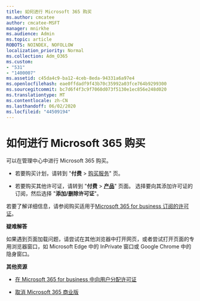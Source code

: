 ```yaml
---
title: 如何进行 Microsoft 365 购买
ms.author: cmcatee
author: cmcatee-MSFT
manager: mnirkhe
ms.audience: Admin
ms.topic: article
ROBOTS: NOINDEX, NOFOLLOW
localization_priority: Normal
ms.collection: Adm_O365
ms.custom:
- "531"
- "1400007"
ms.assetid: c45da4c9-ba12-4ceb-8eda-94331a6a97e4
ms.openlocfilehash: eae0ffdadf9f43b70c35992a03fce764b9299300
ms.sourcegitcommit: bc7d6f4f3c9f7060d073f5130e1ec856e248d020
ms.translationtype: MT
ms.contentlocale: zh-CN
ms.lasthandoff: 06/02/2020
ms.locfileid: "44509194"
---
```

# <a name="how-to-make-a-microsoft-365-purchase"></a>如何进行 Microsoft 365 购买

可以在管理中心中进行 Microsoft 365 购买。
  
- 若要购买计划，请转到 "**付费** \> [购买服务](https://go.microsoft.com/fwlink/p/?linkid=868433)" 页。

- 若要购买其他许可证，请转到 "**付费** \> **[产品](https://go.microsoft.com/fwlink/p/?linkid=842054)**" 页面。 选择要向其添加许可证的订阅，然后选择 "**添加/删除许可证**"。
  
若要了解详细信息，请参阅购买适用于[Microsoft 365 for business 订阅的许可证](https://docs.microsoft.com/microsoft-365/commerce/licenses/buy-licenses)。

**疑难解答**

如果遇到页面加载问题，请尝试在其他浏览器中打开网页，或者尝试打开页面的专用浏览器窗口，如 Microsoft Edge 中的 InPrivate 窗口或 Google Chrome 中的隐身窗口。

**其他资源**
  
- [在 Microsoft 365 for business 中向用户分配许可证](https://docs.microsoft.com/microsoft-365/admin/add-users/add-users)

- [取消 Microsoft 365 商业版](https://docs.microsoft.com/microsoft-365/commerce/subscriptions/cancel-your-subscription)